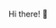 Hi there! 👋

<!--
<div align="center">
  
  ![header](https://capsule-render.vercel.app/api?type=Soft&text=JIMIN1020&fontSize=40&color=edf0f5)


  [![JIMIN1020's GitHub stats](https://github-readme-stats.vercel.app/api?username=JIMIN1020&include_all_commits=true&show_icons=true)](https://github.com/JIMIN1020/github-readme-stats)
  
  
  <img src="https://img.shields.io/badge/React-61DAFB?style=flat&logo=React&logoColor=black">
</div>
-->

<!--
**JIMIN1020/JIMIN1020** is a ✨ _special_ ✨ repository because its `README.md` (this file) appears on your GitHub profile.

Here are some ideas to get you started:

- 🔭 I’m currently working on ...
- 🌱 I’m currently learning ...
- 👯 I’m looking to collaborate on ...
- 🤔 I’m looking for help with ...
- 💬 Ask me about ...
- 📫 How to reach me: ...
- 😄 Pronouns: ...
- ⚡ Fun fact: ...
-->

